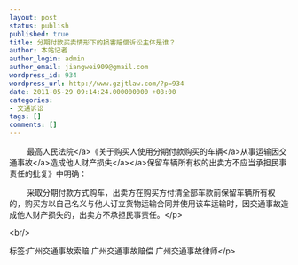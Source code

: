 ```yaml
---
layout: post
status: publish
published: true
title: 分期付款买卖情形下的损害赔偿诉讼主体是谁？
author: 本站记者
author_login: admin
author_email: jiangwei909@gmail.com
wordpress_id: 934
wordpress_url: http://www.gzjtlaw.com/?p=934
date: 2011-05-29 09:14:24.000000000 +08:00
categories:
- 交通诉讼
tags: []
comments: []
---
```

<p><p>　　 最高<a>人民法院<&#47;a>《关于购买人使用分期付款购买的<a>车辆<&#47;a>从事运输因<a>交通事故<&#47;a>造成他人<a>财产<a>损失<&#47;a><&#47;a>保留车辆所有权的出卖方不应当承担民事责任的批复》中明确：<p>　　 采取分期付款方式购车，出卖方在购买方付清全部车款前保留车辆所有权的，购买方以自己名义与他人订立货物运输合同并使用该车运输时，因交通事故造成他人财产损失的，出卖方不承担民事责任。<&#47;p><br&#47;><p>标签:广州交通事故索赔 广州交通事故赔偿 广州交通事故律师<&#47;p>
